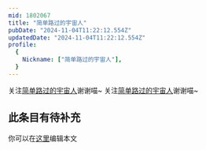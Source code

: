 ```yaml
---
mid: 1802067
title: "简单路过的宇宙人"
pubDate: "2024-11-04T11:22:12.554Z"
updatedDate: "2024-11-04T11:22:12.554Z"
profile:
  {
    Nickname: ["简单路过的宇宙人"],
  }
---
```


关注[简单路过的宇宙人](https://space.bilibili.com/1802067)谢谢喵~ 关注[简单路过的宇宙人](https://space.bilibili.com/1802067)谢谢喵~

## 此条目有待补充
你可以在[这里](https://github.com/Yuhanawa/VTuber.ICU-Content/edit/master/v/简单路过的宇宙人/index.md)编辑本文
